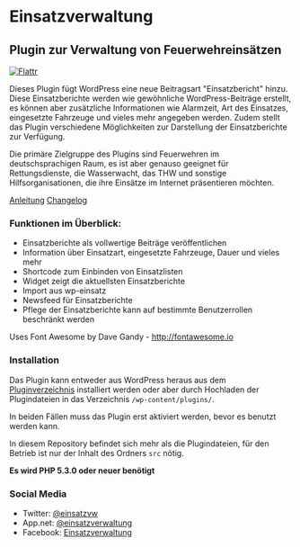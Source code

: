 # Einsatzverwaltung
## Plugin zur Verwaltung von Feuerwehreins&auml;tzen

[![Flattr](https://api.flattr.com/button/flattr-badge-large.png)](https://flattr.com/thing/2638688/abraineinsatzverwaltung-on-GitHub)

Dieses Plugin f&uuml;gt WordPress eine neue Beitragsart "Einsatzbericht" hinzu. Diese Einsatzberichte werden wie gew&ouml;hnliche WordPress-Beitr&auml;ge erstellt, es k&ouml;nnen aber zus&auml;tzliche Informationen wie Alarmzeit, Art des Einsatzes, eingesetzte Fahrzeuge und vieles mehr angegeben werden. Zudem stellt das Plugin verschiedene M&ouml;glichkeiten zur Darstellung der Einsatzberichte zur Verf&uuml;gung.

Die prim&auml;re Zielgruppe des Plugins sind Feuerwehren im deutschsprachigen Raum, es ist aber genauso geeignet f&uuml;r Rettungsdienste, die Wasserwacht, das THW und sonstige Hilfsorganisationen, die ihre Eins&auml;tze im Internet pr&auml;sentieren m&ouml;chten.

[Anleitung](https://www.abrain.de/software/einsatzverwaltung/anleitung/) [Changelog](https://github.com/abrain/einsatzverwaltung/releases)

### Funktionen im &Uuml;berblick:

* Einsatzberichte als vollwertige Beitr&auml;ge ver&ouml;ffentlichen
* Information &uuml;ber Einsatzart, eingesetzte Fahrzeuge, Dauer und vieles mehr
* Shortcode zum Einbinden von Einsatzlisten
* Widget zeigt die aktuellsten Einsatzberichte
* Import aus wp-einsatz
* Newsfeed f&uuml;r Einsatzberichte
* Pflege der Einsatzberichte kann auf bestimmte Benutzerrollen beschr&auml;nkt werden

Uses Font Awesome by Dave Gandy - http://fontawesome.io

### Installation

Das Plugin kann entweder aus WordPress heraus aus dem [Pluginverzeichnis](https://wordpress.org/plugins/einsatzverwaltung/) installiert werden oder aber durch Hochladen der Plugindateien in das Verzeichnis `/wp-content/plugins/`.

In beiden F&auml;llen muss das Plugin erst aktiviert werden, bevor es benutzt werden kann.

In diesem Repository befindet sich mehr als die Plugindateien, f&uuml;r den Betrieb ist nur der Inhalt des Ordners `src` n&ouml;tig.

__Es wird PHP 5.3.0 oder neuer ben&ouml;tigt__

### Social Media

* Twitter: [@einsatzvw](https://twitter.com/einsatzvw)
* App.net: [@einsatzverwaltung](https://alpha.app.net/einsatzverwaltung)
* Facebook: [Einsatzverwaltung](https://www.facebook.com/einsatzverwaltung/)
